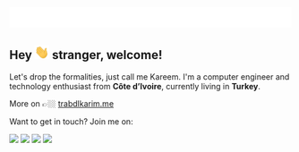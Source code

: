 <p align="left"><img alt="Welcome" src="https://raw.githubusercontent.com/trabdlkarim/trabdlkarim/master/assets/gifs/quote.gif"/></p>

## Hey <img src="https://raw.githubusercontent.com/trabdlkarim/trabdlkarim/master/assets/gifs/hi.gif" height="25" /> stranger, welcome!

Let's drop the formalities, just call me Kareem. I'm a computer engineer and technology enthusiast from **Côte d’Ivoire**, currently living in **Turkey**.

More on 👉🏼 <a href="https://www.trabdlkarim.me/" target="_blank">trabdlkarim.me</a>

Want to get in touch? Join me on:

[<img height="30" src="https://img.shields.io/badge/Twitter-%231DA1F2.svg?&style=for-the-badge&logo=twitter&logoColor=white" />][Twitter]
[<img height="30" src = "https://img.shields.io/badge/Mail-c14438?&style=for-the-badge&logo=gmail&logoColor=white"/>][Mail]
[<img height="30" src="https://img.shields.io/badge/Linkedin-blue.svg?&style=for-the-badge&logo=linkedin&logoColor=white" />][LinkedIn]
[<img height="30" src="https://img.shields.io/badge/Telegram-%231DA1F2.svg?&style=for-the-badge&logo=telegram&logoColor=white" />][Telegram]

[Twitter]: https://twitter.com/trabdlkarim
[Telegram]: https://t.me/trabdlkarim
[Mail]: mailto:trabdlkarim@gmail.com
[Linkedin]: https://www.linkedin.com/in/trabdlkarim/

